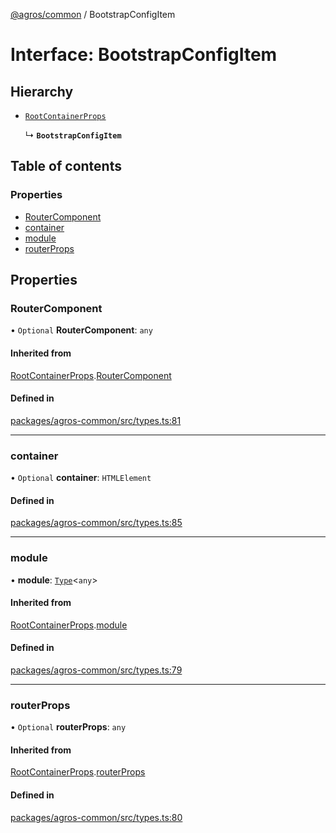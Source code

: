 [@agros/common](../index.md) / BootstrapConfigItem

# Interface: BootstrapConfigItem

## Hierarchy

- [`RootContainerProps`](RootContainerProps.md)

  ↳ **`BootstrapConfigItem`**

## Table of contents

### Properties

- [RouterComponent](BootstrapConfigItem.md#routercomponent)
- [container](BootstrapConfigItem.md#container)
- [module](BootstrapConfigItem.md#module)
- [routerProps](BootstrapConfigItem.md#routerprops)

## Properties

### <a id="routercomponent" name="routercomponent"></a> RouterComponent

• `Optional` **RouterComponent**: `any`

#### Inherited from

[RootContainerProps](RootContainerProps.md).[RouterComponent](RootContainerProps.md#routercomponent)

#### Defined in

[packages/agros-common/src/types.ts:81](https://github.com/agrosjs/agros/blob/e4d2f36/packages/agros-common/src/types.ts#L81)

___

### <a id="container" name="container"></a> container

• `Optional` **container**: `HTMLElement`

#### Defined in

[packages/agros-common/src/types.ts:85](https://github.com/agrosjs/agros/blob/e4d2f36/packages/agros-common/src/types.ts#L85)

___

### <a id="module" name="module"></a> module

• **module**: [`Type`](../index.md#type)<`any`\>

#### Inherited from

[RootContainerProps](RootContainerProps.md).[module](RootContainerProps.md#module)

#### Defined in

[packages/agros-common/src/types.ts:79](https://github.com/agrosjs/agros/blob/e4d2f36/packages/agros-common/src/types.ts#L79)

___

### <a id="routerprops" name="routerprops"></a> routerProps

• `Optional` **routerProps**: `any`

#### Inherited from

[RootContainerProps](RootContainerProps.md).[routerProps](RootContainerProps.md#routerprops)

#### Defined in

[packages/agros-common/src/types.ts:80](https://github.com/agrosjs/agros/blob/e4d2f36/packages/agros-common/src/types.ts#L80)
